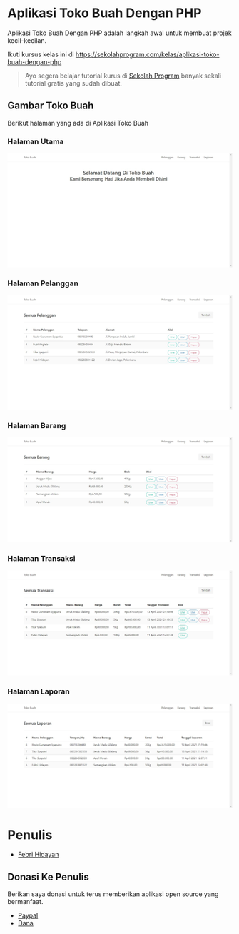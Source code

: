 # Aplikasi Toko Buah Dengan PHP
Aplikasi Toko Buah Dengan PHP adalah langkah awal untuk membuat projek kecil-kecilan.

Ikuti kursus kelas ini di https://sekolahprogram.com/kelas/aplikasi-toko-buah-dengan-php

>Ayo segera belajar tutorial kurus di [Sekolah Program](https://sekolahprogram.com) banyak sekali tutorial gratis yang sudah dibuat.

## Gambar Toko Buah
Berikut halaman yang ada di Aplikasi Toko Buah

### Halaman Utama
![toko buah](/gambar/tokobuah.png)

### Halaman Pelanggan
![pelanggan](/gambar/pelanggan.png)

### Halaman Barang
![barang](/gambar/barang.png)

### Halaman Transaksi
![transaksi](/gambar/transaksi.png)

### Halaman Laporan
![transaksi](/gambar/laporan.png)

# Penulis
- [Febri Hidayan](https://github.com/febrihidayan)

## Donasi Ke Penulis
Berikan saya donasi untuk terus memberikan aplikasi open source yang bermanfaat.
- [Paypal](https://paypal.me/febrihidayan)
- [Dana](https://link.dana.id/qr/2d6by546)